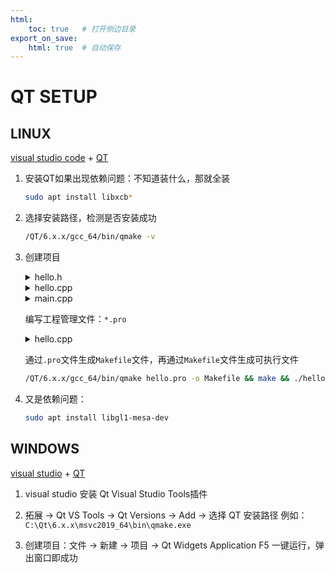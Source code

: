 ```yaml
---
html:
    toc: true   # 打开侧边目录
export_on_save:
    html: true  # 自动保存
---
```


# QT SETUP

## LINUX

[visual studio code](https://visualstudio.microsoft.com/zh-hans/downloads/) + [QT](https://mirrors.tuna.tsinghua.edu.cn/help/qt/)

1. 安装QT如果出现依赖问题：不知道装什么，那就全装
    ```bash
    sudo apt install libxcb*
    ```

2. 选择安装路径，检测是否安装成功
    ```bash
    /QT/6.x.x/gcc_64/bin/qmake -v
    ```

3. 创建项目

    <details><summary>hello.h</summary>

    ```cpp

    ```
    </details>

    <details><summary>hello.cpp</summary>

    ```cpp

    ```
    </details>

    <details><summary>main.cpp</summary>

    ```cpp

    ```
    </details>

    编写工程管理文件：`*.pro` 

    <details><summary>hello.cpp</summary>

    ```cpp

    ```
    </details>

    通过`.pro`文件生成`Makefile`文件，再通过`Makefile`文件生成可执行文件

    ```bash
    /QT/6.x.x/gcc_64/bin/qmake hello.pro -o Makefile && make && ./hello
    ```

4. 又是依赖问题：
    ```bash
    sudo apt install libgl1-mesa-dev
    ```

## WINDOWS

[visual studio](https://visualstudio.microsoft.com/zh-hans/downloads/) + [QT](https://mirrors.tuna.tsinghua.edu.cn/help/qt/)

1. visual studio 安装 Qt Visual Studio Tools插件

2. 拓展 -> Qt VS Tools -> Qt Versions -> Add -> 选择 QT 安装路径
    例如：`C:\Qt\6.x.x\msvc2019_64\bin\qmake.exe`

3. 创建项目：文件 -> 新建 -> 项目 -> Qt Widgets Application
    F5 一键运行，弹出窗口即成功